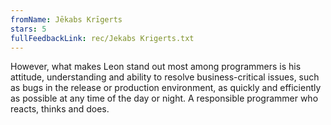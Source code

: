 ```yaml
---
fromName: Jēkabs Krīgerts
stars: 5
fullFeedbackLink: rec/Jekabs Krigerts.txt
---
```


However, what makes Leon stand out most among programmers is his attitude, understanding and ability to resolve business-critical issues, such as bugs in the release or production environment, as quickly and efficiently as possible at any time of the day or night. A responsible programmer who reacts, thinks and does.
